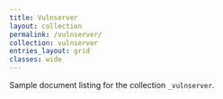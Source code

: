 ```yaml
---
title: Vulnserver
layout: collection
permalink: /vulnserver/
collection: vulnserver
entries_layout: grid
classes: wide
---
```


Sample document listing for the collection `_vulnserver`.
